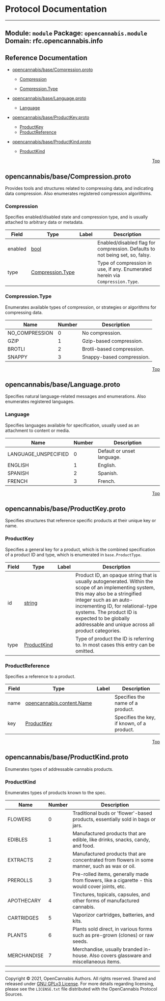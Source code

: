 # Protocol Documentation
<a name="top"></a>

---
Module: `module`
Package: `opencannabis.module`
Domain: rfc.opencannabis.info
---


## Reference Documentation

- [opencannabis/base/Compression.proto](#opencannabis/base/Compression.proto)
  - [Compression](#opencannabis.base.Compression)

  - [Compression.Type](#opencannabis.base.Compression.Type)

- [opencannabis/base/Language.proto](#opencannabis/base/Language.proto)
  - [Language](#opencannabis.base.Language)

- [opencannabis/base/ProductKey.proto](#opencannabis/base/ProductKey.proto)
  - [ProductKey](#opencannabis.base.ProductKey)
  - [ProductReference](#opencannabis.base.ProductReference)

- [opencannabis/base/ProductKind.proto](#opencannabis/base/ProductKind.proto)
  - [ProductKind](#opencannabis.base.ProductKind)





<a name="opencannabis/base/Compression.proto"></a>
<p align="right"><a href="#top">Top</a></p>

## opencannabis/base/Compression.proto
Provides tools and structures related to compressing data, and indicating data compression. Also enumerates
registered compression algorithims.


<a name="opencannabis.base.Compression"></a>

### Compression
Specifies enabled/disabled state and compression type, and is usually attached to arbitrary data or metadata.


| Field | Type | Label | Description |
| ----- | ---- | ----- | ----------- |
| enabled | [bool](#bool) |  | Enabled/disabled flag for compression. Defaults to not being set, so, falsy. |
| type | [Compression.Type](#opencannabis.base.Compression.Type) |  | Type of compression in use, if any. Enumerated herein via `Compression.Type`. |





<!-- end messages -->


<a name="opencannabis.base.Compression.Type"></a>

### Compression.Type
Enumerates available types of compression, or strategies or algorithms for compressing data.

| Name | Number | Description |
| ---- | ------ | ----------- |
| NO_COMPRESSION | 0 | No compression. |
| GZIP | 1 | Gzip-based compression. |
| BROTLI | 2 | Brotli-based compression. |
| SNAPPY | 3 | Snappy-based compression. |


<!-- end enums -->

<!-- end HasExtensions -->

<!-- end services -->


<a name="opencannabis/base/Language.proto"></a>
<p align="right"><a href="#top">Top</a></p>

## opencannabis/base/Language.proto
Specifies natural language-related messages and enumerations. Also enumerates registered languages.

<!-- end messages -->


<a name="opencannabis.base.Language"></a>

### Language
Specifies languages available for specification, usually used as an attachment to content or media.

| Name | Number | Description |
| ---- | ------ | ----------- |
| LANGUAGE_UNSPECIFIED | 0 | Default or unset language. |
| ENGLISH | 1 | English. |
| SPANISH | 2 | Spanish. |
| FRENCH | 3 | French. |


<!-- end enums -->

<!-- end HasExtensions -->

<!-- end services -->


<a name="opencannabis/base/ProductKey.proto"></a>
<p align="right"><a href="#top">Top</a></p>

## opencannabis/base/ProductKey.proto
Specifies structures that reference specific products at their unique key or name.


<a name="opencannabis.base.ProductKey"></a>

### ProductKey
Specifies a general key for a product, which is the combined specification of a product ID and type, which is
enumerated in `base.ProductType`.


| Field | Type | Label | Description |
| ----- | ---- | ----- | ----------- |
| id | [string](#string) |  | Product ID, an opaque string that is usually autogenerated. Within the scope of an implementing system, this may also be a stringified integer such as an auto-incrementing ID, for relational-type systems. The product ID is expected to be globally addressable and unique across all product categories. |
| type | [ProductKind](#opencannabis.base.ProductKind) |  | Type of product the ID is referring to. In most cases this entry can be omitted. |






<a name="opencannabis.base.ProductReference"></a>

### ProductReference
Specifies a reference to a product.


| Field | Type | Label | Description |
| ----- | ---- | ----- | ----------- |
| name | [opencannabis.content.Name](#opencannabis.content.Name) |  | Specifies the name of a product. |
| key | [ProductKey](#opencannabis.base.ProductKey) |  | Specifies the key, if known, of a product. |





<!-- end messages -->

<!-- end enums -->

<!-- end HasExtensions -->

<!-- end services -->


<a name="opencannabis/base/ProductKind.proto"></a>
<p align="right"><a href="#top">Top</a></p>

## opencannabis/base/ProductKind.proto
Enumerates types of addressable cannabis products.

<!-- end messages -->


<a name="opencannabis.base.ProductKind"></a>

### ProductKind
Enumerates types of products known to the spec.

| Name | Number | Description |
| ---- | ------ | ----------- |
| FLOWERS | 0 | Traditional buds or 'flower'-based products, essentially sold in bags or jars. |
| EDIBLES | 1 | Manufactured products that are edible, like drinks, snacks, candy, and food. |
| EXTRACTS | 2 | Manufactured products that are concentrated from flowers in some manner, such as wax or oil. |
| PREROLLS | 3 | Pre-rolled items, generally made from flowers, like a cigarette - this would cover joints, etc. |
| APOTHECARY | 4 | Tinctures, topicals, capsules, and other forms of manufactured cannabis. |
| CARTRIDGES | 5 | Vaporizor cartridges, batteries, and kits. |
| PLANTS | 6 | Plants sold direct, in various forms such as pre-grown (clones) or raw seeds. |
| MERCHANDISE | 7 | Merchandise, usually branded in-house. Also covers glassware and miscellaneous items. |


<!-- end enums -->

<!-- end HasExtensions -->

<!-- end services -->



---

Copyright &copy; 2021, OpenCannabis Authors. All rights reserved. Shared and released under
[GNU GPLv3 License](https://www.gnu.org/licenses/gpl-3.0.en.html). For more details regarding licensing, please see the
`LICENSE.txt` file distributed with the OpenCannabis Protocol Sources.
